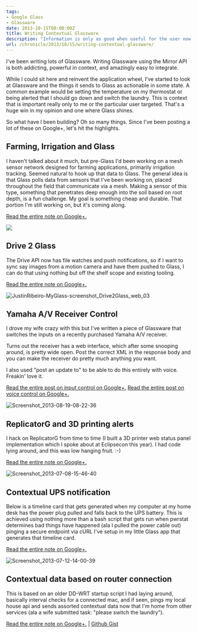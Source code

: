 ```yaml
---
tags:
- Google Glass
- Glassware
date: 2013-10-15T00:00:00Z
title: Writing Contextual Glassware
description: "Information is only as good when useful for the user now."
url: /chronicle/2013/10/15/writing-contextual-glassware/
---
```


I've been writing lots of Glassware. Writing Glassware using the Mirror API is both addicting, powerful in context, and amazingly easy to integrate.

While I could sit here and reinvent the application wheel, I've started to look at Glassware and the things it sends to Glass as actionable in some state. A common example would be setting the temperature on my thermostat or being alerted that I should go down and switch the laundry. This is context that is important really only to me or the particular user targeted. That's a huge win in my opinion and one where Glass shines.

So what have I been building? Oh so many things. Since I've been posting a lot of these on Google+, let's hit the highlights.

## Farming, Irrigation and Glass
I haven't talked about it much, but pre-Glass I'd been working on a mesh sensor network designed for farming applications, primarily irrigation tracking. Seemed natural to hook up that data to Glass. The general idea is that Glass polls data from sensors that I've been working on, placed throughout the field that communicate via a mesh. Making a sensor of this type, something that penetrates deep enough into the soil based on root depth, is a fun challenge. My goal is something cheap and durable. That portion I'm still working on, but it's coming along.

<a href="https://plus.google.com/106603156529760508714/posts/1Q6pSWETnRp">Read the entire note on Google+.</a>

<img src="https://storage.googleapis.com/jdr-public-imgs/blog-archive/2013/10/20130909_181216_361_x.jpg" />

## Drive 2 Glass
The Drive API now has file watches and push notifications, so if I want to sync say images from a motion camera and have them pushed to Glass, I can do that using nothing but off the shelf scope and existing tooling.

<a href="https://plus.google.com/106603156529760508714/posts/3bDVKHi51uA">Read the entire note on Google+.</a>

<img src="https://storage.googleapis.com/jdr-public-imgs/blog-archive/2013/10/JustinRibeiro-MyGlass-screenshot_Drive2Glass_web_03.png" alt="JustinRibeiro-MyGlass-screenshot_Drive2Glass_web_03" />

## Yamaha A/V Receiver Control
I drove my wife crazy with this but I've written a piece of Glassware that switches the inputs on a recently purchased Yamaha A/V receiver.

Turns out the receiver has a web interface, which after some snooping around, is pretty wide open. Post the correct XML in the response body and you can make the receiver do pretty much anything you want.

I also used "post an update to" to be able to do this entirely with voice. Freakin' love it.

<a href="https://plus.google.com/106603156529760508714/posts/Vw4wsa82NLQ">Read the entire post on input control on Google+.</a>
<a href="https://plus.google.com/106603156529760508714/posts/axVAQeXQUHn">Read the entire post on voice control on Google+.</a>

<img src="https://storage.googleapis.com/jdr-public-imgs/blog-archive/2013/10/Screenshot_2013-08-19-08-22-36.png" alt="Screenshot_2013-08-19-08-22-36" />

## ReplicatorG and 3D printing alerts
I hack on ReplicatorG from time to time (I built a 3D printer web status panel implementation which I spoke about at Eclipsecon this year). I had code lying around, and this was low hanging fruit. :-)

<a href="https://plus.google.com/106603156529760508714/posts/1ZgQTNrTqt7">Read the entire note on Google+.</a>

<img src="https://storage.googleapis.com/jdr-public-imgs/blog-archive/2013/10/Screenshot_2013-07-08-15-46-40.png" alt="Screenshot_2013-07-08-15-46-40" />

## Contextual UPS notification
Below is a timeline card that gets generated when my computer at my home desk has the power plug pulled and falls back to the UPS battery. This is achieved using nothing more than a bash script that gets run when pwrstat determines bad things have happened (ala I pulled the power cable out) pinging a secure endpoint via cURL I've setup in my little Glass app that generates that timeline card.

<a href="https://plus.google.com/106603156529760508714/posts/4RywZsjZVU8">Read the entire note on Google+.</a>

<img src="https://storage.googleapis.com/jdr-public-imgs/blog-archive/2013/10/Screenshot_2013-07-12-14-00-39.png" alt="Screenshot_2013-07-12-14-00-39" />

## Contextual data based on router connection
This is based on an older DD-WRT startup script I had laying around, basically interval checks for a connected mac, and if seen, pings my local house api and sends assorted contextual data now that I'm home from other services (ala a wife submitted task: "please switch the laundry").

<a href="https://plus.google.com/106603156529760508714/posts/Z4WagMMMFBH">Read the entire note on Google+.</a> | <a href="https://gist.github.com/justinribeiro/6076466">Github Gist</a>
